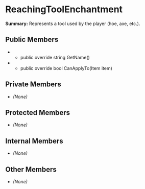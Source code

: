 # ReachingToolEnchantment

**Summary:** Represents a tool used by the player (hoe, axe, etc.).

## Public Members
- - public override string GetName()
- - public override bool CanApplyTo(Item item)

## Private Members
- *(None)*

## Protected Members
- *(None)*

## Internal Members
- *(None)*

## Other Members
- *(None)*
